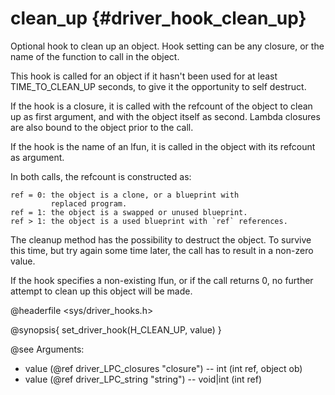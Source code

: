 clean_up {#driver_hook_clean_up}
================================
Optional hook to clean up an object. Hook setting can be any closure, or the name of the function to call in the object.

This hook is called for an object if it hasn't been used for at least TIME_TO_CLEAN_UP seconds, to give it the opportunity to self destruct.

If the hook is a closure, it is called with the refcount of the object to clean up as first argument, and with the object itself as second. Lambda closures are also bound to the object prior to the call.

If the hook is the name of an lfun, it is called in the object with its refcount as argument.

In both calls, the refcount is constructed as:

~~~{.c}
ref = 0: the object is a clone, or a blueprint with
         replaced program.
ref = 1: the object is a swapped or unused blueprint.
ref > 1: the object is a used blueprint with `ref` references.

~~~
The cleanup method has the possibility to destruct the object. To survive this time, but try again some time later, the call has to result in a non-zero value.

If the hook specifies a non-existing lfun, or if the call returns 0, no further attempt to clean up this object will be made.

@headerfile <sys/driver_hooks.h>

@synopsis{
set_driver_hook(H_CLEAN_UP, value)
}

@see 
Arguments: 
- value (@ref driver_LPC_closures "closure") -- int <closure>(int ref, object ob)
- value (@ref driver_LPC_string "string") -- void|int <name>(int ref)
